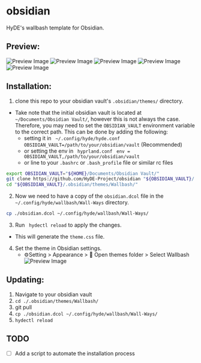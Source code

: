 # obsidian

HyDE's wallbash template for Obsidian.

## Preview:

![Preview Image](assets/ss1.png)
![Preview Image](assets/ss2.png)
![Preview Image](assets/ss3.png)
![Preview Image](assets/ss4.png)
![Preview Image](assets/ss5.png)

## Installation:

1. clone this repo to your obsidian vault's `.obsidian/themes/` directory.

- Take note that the initial obsidian vault is located at `~/Documents/Obsidian Vault/`,
  however this is not always the case.
  Therefore, you may need to set the `OBSIDIAN_VAULT` environment variable to the correct path.
  This can be done by adding the following:
  - setting it in ` ~/.config/hyde/hyde.conf` ` OBSIDIAN_VAULT=/path/to/your/obsidian/vault` (Recommended)
  - or setting the env in ` hyprland.conf` ` env = OBSIDIAN_VAULT,/path/to/your/obsidian/vault`
  - or line to your `.bashrc` or `.bash_profile` file or similar rc files

```bash
export OBSIDIAN_VAULT="${HOME}/Documents/Obsidian Vault/"
git clone https://github.com/HyDE-Project/obsidian "${OBSIDIAN_VAULT}/.obsidian/themes/Wallbash/"
cd "${OBSIDIAN_VAULT}/.obsidian/themes/Wallbash/"
```

2. Now we need to have a copy of the `obsidian.dcol` file in the `~/.config/hyde/wallbash/Wall-Ways` directory.

```bash
cp ./obsidian.dcol ~/.config/hyde/wallbash/Wall-Ways/

```

3. Run ` hydectl reload` to apply the changes.

- This will generate the `theme.css` file.

4. Set the theme in Obsidian settings.
   - ⚙Setting > Appearance️ > 📁 Open themes folder️ > Select Wallbash
     ![Preview Image](assets/apply.png)

## Updating:

1. Navigate to your obsidian vault
2. `cd ./.obsidian/themes/Wallbash/`
3. git pull
4. `cp ./obsidian.dcol ~/.config/hyde/wallbash/Wall-Ways/ `
5. `hydectl reload`

## TODO

- [ ] Add a script to automate the installation process
